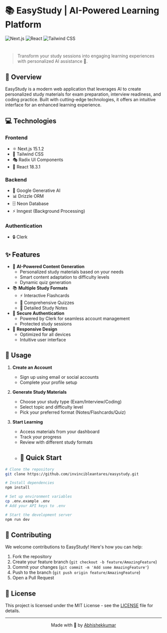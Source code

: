 # 📚 EasyStudy | AI-Powered Learning Platform
![Next.js](https://img.shields.io/badge/Next.js-15.1.2-black?logo=next.js)
![React](https://img.shields.io/badge/React-18.3.1-blue?logo=react)
![Tailwind CSS](https://img.shields.io/badge/Tailwind_CSS-latest-38B2AC?logo=tailwind-css)
#
> Transform your study sessions into engaging learning experiences with personalized AI assistance 🎯.



## 🌟 Overview
EasyStudy is a modern web application that leverages AI to create personalized study materials for exam preparation, interview readiness, and coding practice. Built with cutting-edge technologies, it offers an intuitive interface for an enhanced learning experience.

## 💻 Technologies

### Frontend
- ⚛️ Next.js 15.1.2
- 🎨 Tailwind CSS
- 🎭 Radix UI Components
- 🔄 React 18.3.1

### Backend
- 🤖 Google Generative AI
- 📊 Drizzle ORM
- 🗄️ Neon Database
- ⚡ Inngest (Background Processing)

### Authentication
- 🔒 Clerk

## ✨ Features
- 🤖 **AI-Powered Content Generation**
  - Personalized study materials based on your needs
  - Smart content adaptation to difficulty levels
  - Dynamic quiz generation
- 📚 **Multiple Study Formats**
  - ⚡ Interactive Flashcards
  - 📝 Comprehensive Quizzes
  - 📖 Detailed Study Notes
- 🔐 **Secure Authentication**
  - Powered by Clerk for seamless account management
  - Protected study sessions
- 📱 **Responsive Design**
  - Optimized for all devices
  - Intuitive user interface



## 🎯 Usage

1. **Create an Account**
   - Sign up using email or social accounts
   - Complete your profile setup

2. **Generate Study Materials**
   - Choose your study type (Exam/Interview/Coding)
   - Select topic and difficulty level
   - Pick your preferred format (Notes/Flashcards/Quiz)

3. **Start Learning**
   - Access materials from your dashboard
   - Track your progress
   - Review with different study formats
   - ## 🚀 Quick Start

```bash
# Clone the repository
git clone https://github.com/invincibleantares/easystudy.git

# Install dependencies
npm install

# Set up environment variables
cp .env.example .env
# Add your API keys to .env

# Start the development server
npm run dev
```

## 🤝 Contributing

We welcome contributions to EasyStudy! Here's how you can help:

1. Fork the repository
2. Create your feature branch (`git checkout -b feature/AmazingFeature`)
3. Commit your changes (`git commit -m 'Add some AmazingFeature'`)
4. Push to the branch (`git push origin feature/AmazingFeature`)
5. Open a Pull Request

## 📄 License

This project is licensed under the MIT License - see the [LICENSE](LICENSE) file for details.

---

<div align="center">

Made with 💜 by [Abhishekkumar](https://github.com/invincibleantares)

</div>
